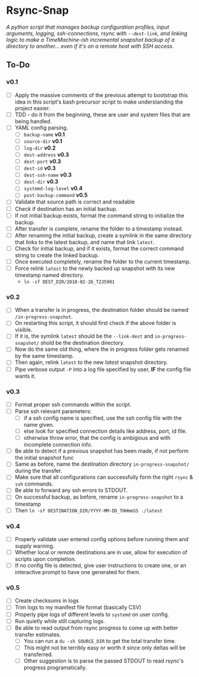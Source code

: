 Rsync-Snap
==========

*A python script that manages backup configuration profiles, input arguments, logging, ssh-connections, rsync with `--dest-link`, and linking logic to make a TimeMachine-ish incremental snapshot backup of a directory to another... even if it's on a remote host with SSH access*.


To-Do
-----

### v0.1

- [ ] Apply the massive comments of the previous attempt to bootstrap this idea in this script's bash precursor script to make understanding the project easier.
- [ ] TDD - do it from the beginning, these are user and system files that are being handled.
- [ ] YAML config parsing.
    - [ ] `backup-name` **v0.1**
    - [ ] `source-dir` **v0.1**
    - [ ] `log-dir` **v0.2**
    - [ ] `dest-address` **v0.3**
    - [ ] `dest-port` **v0.3**
    - [ ] `dest-id` **v0.3**
    - [ ] `dest-ssh-name` **v0.3**
    - [ ] `dest-dir` **v0.3**
    - [ ] `systemd-log-level` **v0.4**
    - [ ] `post-backup-command` **v0.5**
- [ ] Validate that source path is correct and readable
- [ ] Check if destination has an initial backup.
- [ ] If not initial backup exists, format the command string to initialize the backup.
- [ ] After transfer is complete, rename the folder to a timestamp instead.
- [ ] After renaming the initial backup, create a symlink in the same directory that links to the latest backup, and name that link `latest`.
- [ ] Check for initial backup, and if it exists, format the correct command string to create the linked backup.
- [ ] Once executed completely, rename the folder to the current timestamp.
- [ ] Force relink `latest` to the newly backed up snapshot with its new timestamp named directory.
    - `ln -sf DEST_DIR/2018-02-26_T235901`

### v0.2

- [ ] When a transfer is in progress, the destination folder should be named `/in-progress-snapshot`.
- [ ] On restarting this script, it should first check if the above folder is visible.
- [ ] If it is, the symlink `latest` should be the `--link-dest` and `in-progress-snapshot/` shold be the destination directory.
- [ ] Now do the same old thing, where the in progress folder gets renamed by the same timestamp.
- [ ] Then again, relink `latest` to the new *latest* snapshot directory.
- [ ] Pipe verbose output `-P` into a log file specified by user, **IF** the config file wants it.

### v0.3

- [ ] Format proper ssh commands within the script.
- [ ] Parse ssh relevant parameters:
    - [ ] if a ssh config name is specified, use the ssh config file with the name given.
    - [ ] else look for specified connection details like address, port, id file.
    - [ ] otherwise throw error, that the config is ambigious and with incomplete connection info.
- [ ] Be able to detect if a previous snapshot has been made, if not perform the initial snapshot func
- [ ] Same as before, name the destination directory `in-progress-snapshot/` during the transfer.
- [ ] Make sure that all configurations can successfully form the right `rsync` & `ssh` commands.
- [ ] Be able to forward any ssh errors to STDOUT.
- [ ] On successful backup, as before, rename `in-progress-snapshot` to a timestamp
- [ ] Then `ln -sf DESTINATION_DIR/YYYY-MM-DD_THHmmSS ./latest`

### v0.4

- [ ] Properly validate user entered config options before running them and supply warning.
- [ ] Whether local or remote destinations are in use, allow for execution of scripts upon completion.
- [ ] If no config file is detected, give user instructions to create one, or an interactive prompt to have one generated for them.

### v0.5

- [ ] Create checksums in logs
- [ ] Trim logs to my manifest file format (basically CSV)
- [ ] Properly pipe logs of different levels to `systemd` on user config.
- [ ] Run quietly while still capturing logs.
- [ ] Be able to read output from rsync progress to come up with better transfer estimates.
    - [ ] You can run a `du -sh SOURCE_DIR` to get the total transfer time.
    - [ ] This might not be terribly easy or worth it since only deltas will be transferred.
    - [ ] Other suggestion is to parse the passed STDOUT to read rsync's progress programatically.
